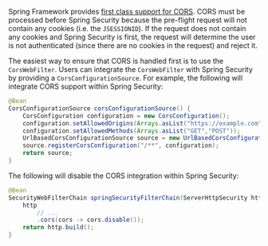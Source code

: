 Spring Framework provides [first class support for CORS](https://docs.spring.io/spring/docs/current/spring-framework-reference/web-reactive.html#webflux-cors-intro). CORS must be processed before Spring Security because the pre-flight request will not contain any cookies (i.e. the `JSESSIONID`). If the request does not contain any cookies and Spring Security is first, the request will determine the user is not authenticated (since there are no cookies in the request) and reject it.

The easiest way to ensure that CORS is handled first is to use the `CorsWebFilter`. Users can integrate the `CorsWebFilter` with Spring Security by providing a `CorsConfigurationSource`. For example, the following will integrate CORS support within Spring Security:

```java
@Bean
CorsConfigurationSource corsConfigurationSource() {
	CorsConfiguration configuration = new CorsConfiguration();
	configuration.setAllowedOrigins(Arrays.asList("https://example.com"));
	configuration.setAllowedMethods(Arrays.asList("GET","POST"));
	UrlBasedCorsConfigurationSource source = new UrlBasedCorsConfigurationSource();
	source.registerCorsConfiguration("/**", configuration);
	return source;
}
```

The following will disable the CORS integration within Spring Security:

```java
@Bean
SecurityWebFilterChain springSecurityFilterChain(ServerHttpSecurity http) {
	http
		// ...
		.cors(cors -> cors.disable());
	return http.build();
}
```